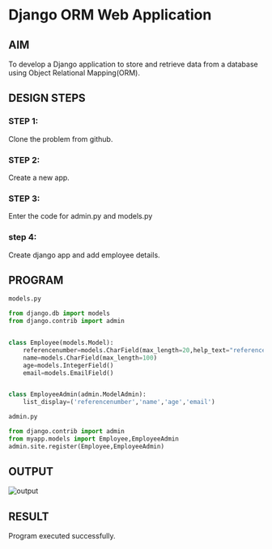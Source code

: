 # Django ORM Web Application

## AIM
To develop a Django application to store and retrieve data from a database using Object Relational Mapping(ORM).

## DESIGN STEPS

### STEP 1:
Clone the problem from github.

### STEP 2:
Create a new app.

### STEP 3:
Enter the code for admin.py and models.py

### step 4:
Create django app and add employee details.


## PROGRAM

```python
models.py 

from django.db import models
from django.contrib import admin


class Employee(models.Model):
    referencenumber=models.CharField(max_length=20,help_text="reference number")
    name=models.CharField(max_length=100)
    age=models.IntegerField()
    email=models.EmailField()


class EmployeeAdmin(admin.ModelAdmin):
    list_display=('referencenumber','name','age','email')

admin.py

from django.contrib import admin
from myapp.models import Employee,EmployeeAdmin
admin.site.register(Employee,EmployeeAdmin)


```

## OUTPUT

![output](./ormoutput.png)


## RESULT
Program executed successfully.
